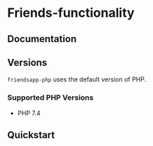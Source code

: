 # Friends-functionality

## Documentation

## Versions

`friendsapp-php` uses the default version of PHP.

### Supported PHP Versions

* PHP 7.4

## Quickstart
